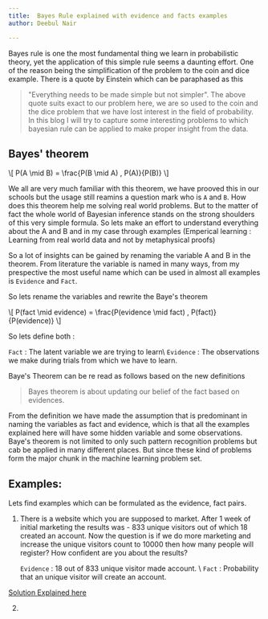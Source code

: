 ```yaml
---
title:  Bayes Rule explained with evidence and facts examples
author: Deebul Nair

---
```


Bayes rule is one the most fundamental thing we learn in probabilistic theory,
yet the application of this simple rule seems a daunting effort. One of the
reason being the simplification of the problem to the coin and dice example.
There is a quote by Einstein which can be paraphased as this 
> "Everything needs to be made simple but not simpler".
The above quote suits exact to our problem
here, we are so used to the coin and the dice problem that we have lost
interest in the field of probability. In this blog I will try to capture some
interesting problems to which bayesian rule can be applied to make proper
insight from the data.

Bayes' theorem
--------------
\\[ P(A \mid B) = \frac{P(B \mid A) \, P(A)}{P(B)} \\]

We all are very much familiar with this theorem, we have prooved this in our
schools but the usage still reamins a question mark who is `A` and `B`. How
does this theorem help me solving real world problems. But to the matter of
fact the whole world of Bayesian inference stands on the strong shoulders of
this very simple formula. So lets make an effort to understand everything about
the A and B and in my case through examples (Emperical learning : Learning from
real world data and not by metaphysical proofs)

So a lot of insights can be gained by renaming the variable A and B in the
theorem. From literature the variable is named in many ways, from my
prespective the most useful name which can be used in almost all examples is
`Evidence` and `Fact`.

So lets rename the variables and rewrite the Baye's theorem

\\[ P(fact \mid evidence) = \frac{P(evidence \mid fact) \, P(fact)}{P(evidence)} \\]

So lets define both :

`Fact` : The latent variable we are trying to learn\\
`Evidence` : The observations we make during trials from which we have to
learn.

Baye's Theorem can be re read as follows based on the new definitions
> Bayes theorem is about updating our belief of the fact based on evidences.


From the definition we have made the assumption that is predominant in naming
the variables as fact and evidence, which is that all the examples explained
here will have some hidden variable and some observations. Baye's theorem is
not limited to only such pattern recognition problems but cab be applied in
many different places. But since these kind of problems form the major chunk 
 in the machine learning problem set.

Examples:
---
Lets find examples which can be formulated as the evidence, fact pairs.

1. There is a website which you are supposed to market. After 1 week of initial
   marketing the results was - 833 unique visitors out of which 18 created an
account. Now the question is if we do more marketing and increase the unique
visitors count to 10000 then how many people will register? How confident are
you about the results?

    `Evidence` : 18 out of 833 unique visitor made account. \\
    `Fact` : Probability that an unique visitor will create an account.

[Solution Explained here](https://www.chrisstucchio.com/blog/2013/bayesian_analysis_conversion_rates.html)

2. 
